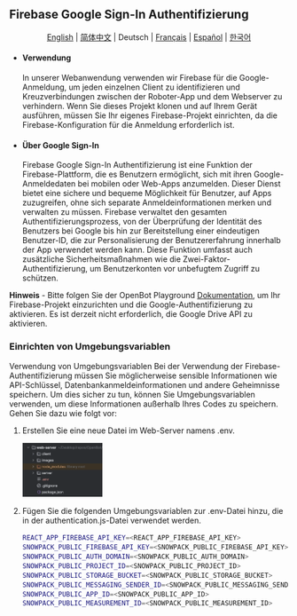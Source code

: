 ## Firebase Google Sign-In Authentifizierung

<p align="center">
  <a href="README.md">English</a> |
  <a href="README.zh-CN.md">简体中文</a> |
  <span>Deutsch</span> |
  <a href="README.fr-FR.md">Français</a> |
  <a href="README.es-ES.md">Español</a> |
  <a href="README.ko-KR.md">한국어</a>
</p>

- #### Verwendung
  In unserer Webanwendung verwenden wir Firebase für die Google-Anmeldung, um jeden einzelnen Client zu identifizieren und Kreuzverbindungen zwischen der Roboter-App und dem Webserver zu verhindern. Wenn Sie dieses Projekt klonen und auf Ihrem Gerät ausführen, müssen Sie Ihr eigenes Firebase-Projekt einrichten, da die Firebase-Konfiguration für die Anmeldung erforderlich ist.
- #### Über Google Sign-In
  Firebase Google Sign-In Authentifizierung ist eine Funktion der Firebase-Plattform, die es Benutzern ermöglicht, sich mit ihren Google-Anmeldedaten bei mobilen oder Web-Apps anzumelden. Dieser Dienst bietet eine sichere und bequeme Möglichkeit für Benutzer, auf Apps zuzugreifen, ohne sich separate Anmeldeinformationen merken und verwalten zu müssen. Firebase verwaltet den gesamten Authentifizierungsprozess, von der Überprüfung der Identität des Benutzers bei Google bis hin zur Bereitstellung einer eindeutigen Benutzer-ID, die zur Personalisierung der Benutzererfahrung innerhalb der App verwendet werden kann. Diese Funktion umfasst auch zusätzliche Sicherheitsmaßnahmen wie die Zwei-Faktor-Authentifizierung, um Benutzerkonten vor unbefugtem Zugriff zu schützen.

**Hinweis** - Bitte folgen Sie der OpenBot Playground [Dokumentation](../../../../open-code/src/services/README.de-DE.md), um Ihr Firebase-Projekt einzurichten und die Google-Authentifizierung zu aktivieren. Es ist derzeit nicht erforderlich, die Google Drive API zu aktivieren.

### Einrichten von Umgebungsvariablen

Verwendung von Umgebungsvariablen Bei der Verwendung der Firebase-Authentifizierung müssen Sie möglicherweise sensible Informationen wie API-Schlüssel, Datenbankanmeldeinformationen und andere Geheimnisse speichern. Um dies sicher zu tun, können Sie Umgebungsvariablen verwenden, um diese Informationen außerhalb Ihres Codes zu speichern. Gehen Sie dazu wie folgt vor:

1. Erstellen Sie eine neue Datei im Web-Server namens .env.

   <img src="../../images/firebase_web_server_env_variable.png" width="30%"/>

2. Fügen Sie die folgenden Umgebungsvariablen zur .env-Datei hinzu, die in der authentication.js-Datei verwendet werden.
      ```bash
      REACT_APP_FIREBASE_API_KEY=<REACT_APP_FIREBASE_API_KEY>
      SNOWPACK_PUBLIC_FIREBASE_API_KEY=<SNOWPACK_PUBLIC_FIREBASE_API_KEY>
      SNOWPACK_PUBLIC_AUTH_DOMAIN=<SNOWPACK_PUBLIC_AUTH_DOMAIN>
      SNOWPACK_PUBLIC_PROJECT_ID=<SNOWPACK_PUBLIC_PROJECT_ID>
      SNOWPACK_PUBLIC_STORAGE_BUCKET=<SNOWPACK_PUBLIC_STORAGE_BUCKET>
      SNOWPACK_PUBLIC_MESSAGING_SENDER_ID=<SNOWPACK_PUBLIC_MESSAGING_SENDER_ID>
      SNOWPACK_PUBLIC_APP_ID=<SNOWPACK_PUBLIC_APP_ID>
      SNOWPACK_PUBLIC_MEASUREMENT_ID=<SNOWPACK_PUBLIC_MEASUREMENT_ID>
   ```